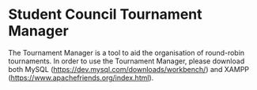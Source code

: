 # Student Council Tournament Manager

The Tournament Manager is a tool to aid the organisation of round-robin tournaments. In order to use the Tournament Manager, please download both MySQL (https://dev.mysql.com/downloads/workbench/) and XAMPP (https://www.apachefriends.org/index.html).
